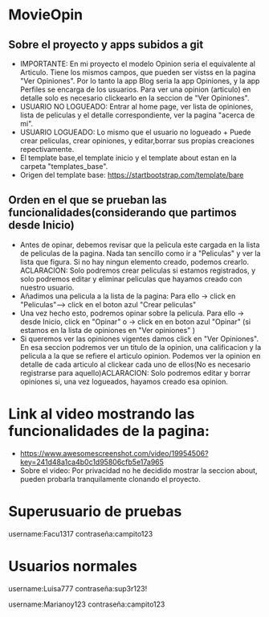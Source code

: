 # MovieOpin

## Sobre el proyecto y apps subidos a git
+ IMPORTANTE: En mi proyecto el modelo Opinion seria el equivalente al Articulo. Tiene los mismos campos, que pueden ser vistss en la pagina "Ver Opiniones". Por lo tanto la app Blog seria la app Opiniones, y la app Perfiles se encarga de los usuarios. Para ver una opinion (articulo) en detalle solo es necesario clickearlo en la seccion de "Ver Opiniones".
+ USUARIO NO LOGUEADO: Entrar al home page, ver lista de opiniones, lista de peliculas y el detalle correspondiente, ver la pagina "acerca de mi".
+ USUARIO LOGUEADO: Lo mismo que el usuario no logueado + Puede crear peliculas, crear opiniones, y editar,borrar sus propias creaciones repectivamente. 
+ El template base,el template inicio y el template about estan en la carpeta "templates_base".
+ Origen del template base: https://startbootstrap.com/template/bare


## Orden en el que se prueban las funcionalidades(considerando que partimos desde Inicio)
+ Antes de opinar, debemos revisar que la pelicula este cargada en la lista de peliculas de la pagina.
Nada tan sencillo como ir a "Peliculas" y ver la lista que figura. Si no hay ningun elemento creado, podemos crearlo. ACLARACION: Solo podremos crear peliculas si estamos registrados, y solo podremos editar y eliminar peliculas que hayamos creado con nuestro usuario.
+ Añadimos una pelicula a la lista de la pagina:
Para ello -> click en "Peliculas"--> click en el boton azul "Crear peliculas"
+ Una vez hecho esto, podremos opinar sobre la pelicula.
Para ello -> desde Inicio, click en "Opinar" o -> click en en boton azul "Opinar" (si estamos en la lista de opiniones en "Ver opiniones" )
+ Si queremos ver las opiniones vigentes damos click en "Ver Opiniones". En esa seccion podremos ver un titulo de la opinion, una calificacion y la pelicula a la que se refiere el articulo opinion. Podemos ver la opinion en detalle de cada articulo al clickear cada uno de ellos(No es necesario registrarse para aquello)ACLARACION: Solo podremos editar y borrar opiniones si, una vez logueados, hayamos creado esa opinion. 


# Link al video mostrando las funcionalidades de la pagina:
+  https://www.awesomescreenshot.com/video/19954506?key=241d48a1ca4b0c1d95806cfb5e17a965
+ Sobre el video: Por privacidad no he decidido mostrar la seccion about, pueden probarla tranquilamente clonando el proyecto.



# Superusuario de pruebas
username:Facu1317
contraseña:campito123

# Usuarios normales
username:Luisa777
contraseña:sup3r123!

username:Marianoy123
contraseña:campito123